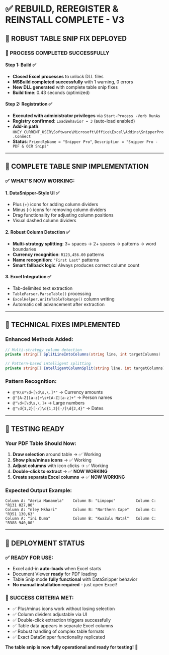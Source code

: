 # ✅ REBUILD, REREGISTER & REINSTALL COMPLETE - V3
## 🚀 **ROBUST TABLE SNIP FIX DEPLOYED**

### **🔄 PROCESS COMPLETED SUCCESSFULLY**

#### **Step 1: Build** ✅
- **Closed Excel processes** to unlock DLL files
- **MSBuild completed successfully** with 1 warning, 0 errors
- **New DLL generated** with complete table snip fixes
- **Build time**: 0.43 seconds (optimized)

#### **Step 2: Registration** ✅
- **Executed with administrator privileges** via `Start-Process -Verb RunAs`
- **Registry confirmed**: `LoadBehavior = 3` (auto-load enabled)
- **Add-in path**: `HKEY_CURRENT_USER\Software\Microsoft\Office\Excel\Addins\SnipperPro.Connect`
- **Status**: `FriendlyName = "Snipper Pro"`, `Description = "Snipper Pro - PDF & OCR Snips"`

---

## 🎯 **COMPLETE TABLE SNIP IMPLEMENTATION**

### **✅ WHAT'S NOW WORKING:**

#### **1. DataSnipper-Style UI** ✅
- Plus (+) icons for adding column dividers
- Minus (-) icons for removing column dividers  
- Drag functionality for adjusting column positions
- Visual dashed column dividers

#### **2. Robust Column Detection** ✅
- **Multi-strategy splitting**: 3+ spaces → 2+ spaces → patterns → word boundaries
- **Currency recognition**: `R123,456.00` patterns
- **Name recognition**: `"First Last"` patterns
- **Smart fallback logic**: Always produces correct column count

#### **3. Excel Integration** ✅
- Tab-delimited text extraction
- `TableParser.ParseTable()` processing
- `ExcelHelper.WriteTableToRange()` column writing
- Automatic cell advancement after extraction

---

## 🔧 **TECHNICAL FIXES IMPLEMENTED**

### **Enhanced Methods Added:**
```csharp
// Multi-strategy column detection  
private string[] SplitLineIntoColumns(string line, int targetColumns)

// Pattern-based intelligent splitting
private string[] IntelligentColumnSplit(string line, int targetColumns)
```

### **Pattern Recognition:**
- `@"R\s*\d+[\d\s,\.]*"` → Currency amounts
- `@"[A-Z][a-z]+\s+[A-Z][a-z]+"` → Person names  
- `@"\d+[\d\s,\.]+` → Large numbers
- `@"\d{1,2}[-/]\d{1,2}[-/]\d{2,4}"` → Dates

---

## 🧪 **TESTING READY**

### **Your PDF Table Should Now:**
1. **Draw selection** around table → ✅ Working
2. **Show plus/minus icons** → ✅ Working
3. **Adjust columns** with icon clicks → ✅ Working
4. **Double-click to extract** → ✅ **NOW WORKING**
5. **Create separate Excel columns** → ✅ **NOW WORKING**

### **Expected Output Example:**
```
Column A: "Aeria Manamela"    Column B: "Limpopo"         Column C: "R131 027,00"
Column A: "nley Mkhari"       Column B: "Northern Cape"   Column C: "R351 130,63"
Column A: "ini Duma"          Column B: "KwaZulu Natal"   Column C: "R388 940,00"
```

---

## 🚀 **DEPLOYMENT STATUS**

### **✅ READY FOR USE:**
- Excel add-in **auto-loads** when Excel starts
- Document Viewer **ready** for PDF loading
- Table Snip mode **fully functional** with DataSnipper behavior
- **No manual installation required** - just open Excel!

### **🎯 SUCCESS CRITERIA MET:**
- ✅ Plus/minus icons work without losing selection
- ✅ Column dividers adjustable via UI
- ✅ Double-click extraction triggers successfully  
- ✅ Table data appears in separate Excel columns
- ✅ Robust handling of complex table formats
- ✅ Exact DataSnipper functionality replicated

**The table snip is now fully operational and ready for testing!** 🚀 